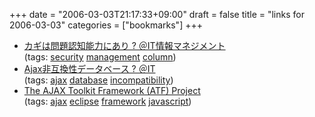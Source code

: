 +++
date = "2006-03-03T21:17:33+09:00"
draft = false
title = "links for 2006-03-03"
categories = ["bookmarks"]
+++

<ul>
	<li>
		<div><a href="http://www.atmarkit.co.jp/im/cop/serial/suguru/01/01.html">カギは問題認知能力にあり ? ＠IT情報マネジメント</a></div>
		<div>(tags: <a href="http://del.icio.us/nobu666/security">security</a> <a href="http://del.icio.us/nobu666/management">management</a> <a href="http://del.icio.us/nobu666/column">column</a>)</div>
	</li>
	<li>
		<div><a href="http://ajax.atmarkit.co.jp/jsicdb/main/">Ajax非互換性データベース ? ＠IT</a></div>
		<div>(tags: <a href="http://del.icio.us/nobu666/ajax">ajax</a> <a href="http://del.icio.us/nobu666/database">database</a> <a href="http://del.icio.us/nobu666/incompatibility">incompatibility</a>)</div>
	</li>
	<li>
		<div><a href="http://www.eclipse.org/proposals/atf/">The AJAX Toolkit Framework (ATF) Project</a></div>
		<div>(tags: <a href="http://del.icio.us/nobu666/ajax">ajax</a> <a href="http://del.icio.us/nobu666/eclipse">eclipse</a> <a href="http://del.icio.us/nobu666/framework">framework</a> <a href="http://del.icio.us/nobu666/javascript">javascript</a>)</div>
	</li>
</ul>
